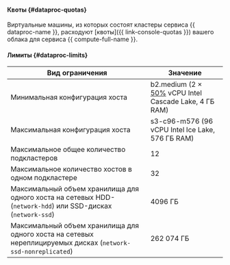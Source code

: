 #### Квоты {#dataproc-quotas}

Виртуальные машины, из которых состоят кластеры сервиса {{ dataproc-name }}, расходуют [квоты]({{ link-console-quotas }}) вашего облака для сервиса {{ compute-full-name }}.

#### Лимиты {#dataproc-limits}

Вид ограничения | Значение
--- | ---
Минимальная конфигурация хоста | b2.medium (2 × [50%](../../compute/concepts/performance-levels.md) vCPU Intel Cascade Lake, 4 ГБ RAM)
Максимальная конфигурация хоста | s3-c96-m576 (96 vCPU Intel Ice Lake, 576 ГБ RAM)
Максимальное общее количество подкластеров | 12
Максимальное количество хостов в одном подкластере | 32
Максимальный объем хранилища для одного хоста на сетевых HDD- (`network-hdd`) или SSD-дисках (`network-ssd`) | 4096 ГБ
Максимальный объем хранилища для одного хоста на сетевых нереплицируемых дисках (`network-ssd-nonreplicated`) | 262 074 ГБ